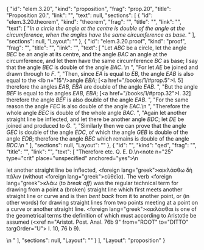 {
  "id": "elem.3.20",
  "kind": "proposition",
  "frag": "prop.20",
  "title": "Proposition 20.",
  "link": "",
  "text": null,
  "sections": [
    {
      "id": "elem.3.20.theorem",
      "kind": "theorem",
      "frag": "",
      "title": "",
      "link": "",
      "text": [
        "<var>In a circle the angle at the centre is double of the angle at the circumference</var>, <var>when the angles have the same circumference as base</var>. "
      ],
      "sections": null,
      "Layout": ""
    },
    {
      "id": "elem.3.20.proof",
      "kind": "proof",
      "frag": "",
      "title": "",
      "link": "",
      "text": [
        "Let <var>ABC</var> be a circle, let the angle <var>BEC</var> be an angle at its centre, and the angle <var>BAC</var> an angle at the circumference, and let them have the same circumference <var>BC</var> as base; I say that the angle <var>BEC</var> is double of the angle <var>BAC</var>. \n      ",
        "For let <var>AE</var> be joined and drawn through to <var>F</var>. ",
        "Then, since <var>EA</var> is equal to <var>EB</var>, the angle <var>EAB</var> is also equal to the <lb n=\"15\"/>angle <var>EBA</var>; [<a href=\"/books/1/#prop.5\">I. 5</a>] therefore the angles <var>EAB</var>, <var>EBA</var> are double of the angle <var>EAB</var>. ",
        "But the angle <var>BEF</var> is equal to the angles <var>EAB</var>, <var>EBA</var>; [<a href=\"/books/1/#prop.32\">I. 32</a>] therefore the angle <var>BEF</var> is also double of the angle <var>EAB</var>. ",
        "For the same reason the angle <var>FEC</var> is also double of the angle <var>EAC</var>.\n      ",
        "Therefore the whole angle <var>BEC</var> is double of the whole angle <var>BAC</var>. ",
        "Again let another straight line be inflected, and let there be another angle <var>BDC</var>; let <var>DE</var> be joined and produced to <var>G</var>. ",
        "Similarly then we can prove that the angle <var>GEC</var> is double of the angle <var>EDC</var>, of which the angle <var>GEB</var> is double of the angle <var>EDB</var>; therefore the angle <var>BEC</var> which remains is double of the angle <var>BDC</var>.\n      "
      ],
      "sections": null,
      "Layout": ""
    },
    {
      "id": "",
      "kind": "qed",
      "frag": "",
      "title": "",
      "link": "",
      "text": [
        "Therefore etc. Q. E. D.\n<note n=\"25\" type=\"crit\" place=\"unspecified\" anchored=\"yes\">\n        <p>let another straight line be inflected, <foreign lang=\"greek\">κεκλάσθω δὴ πάλιν</foreign> (without <foreign lang=\"greek\">εὐθεῖα</foreign>). The verb <foreign lang=\"greek\">κλάω</foreign> (to <var>break off</var>) was the regular technical term for drawing from a point a (broken) straight line which first meets another straight line or curve and is then <var>bent back</var> from it to another point, or (in other words) for drawing straight lines from two points meeting at a point on a curve or another straight line. <foreign lang=\"greek\">κεκλάσθαι</foreign> is one of the geometrical terms the definition of which must according to Aristotle be assumed (<xref n=\"Aristot. Post. Anal. 76b 9\" from=\"ROOT\" to=\"DITTO\" targOrder=\"U\"><title>Anal. Post.</title> I. 10, 76 b 9</xref>).</p>\n       </note>"
      ],
      "sections": null,
      "Layout": ""
    }
  ],
  "Layout": "proposition"
}
